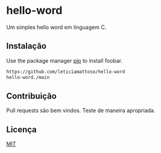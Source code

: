 # hello-word
Um simples hello word em linguagem C.
## Instalação

Use the package manager [pip](https://pip.pypa.io/en/stable/) to install foobar.

```bash
https://github.com/leticiamattoso/hello-word
hello-word./main
```

## Contribuição
Pull requests são bem vindos. Teste de maneira apropriada.


## Licença
[MIT](https://choosealicense.com/licenses/mit/)

